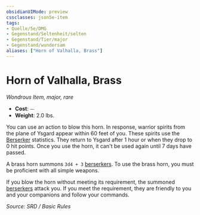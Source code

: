 ```yaml
---
obsidianUIMode: preview
cssclasses: json5e-item
tags:
- Quelle/5e/DMG
- Gegenstand/Seltenheit/selten
- Gegenstand/Tier/major
- Gegenstand/wundersam
aliases: ["Horn of Valhalla, Brass"]
---
```

# Horn of Valhalla, Brass
*Wondrous Item, major, rare*  

- **Cost**: ⏤
- **Weight**: 2.0 lbs.

You can use an action to blow this horn. In response, warrior spirits from the plane of Ysgard appear within 60 feet of you. These spirits use the [Berserker](../Bestiarium/Humanoide/Berserker.md) statistics. They return to Ysgard after 1 hour or when they drop to 0 hit points. Once you use the horn, it can't be used again until 7 days have passed.

A brass horn summons `3d4 + 3` [berserkers](../Bestiarium/Humanoide/Berserker.md). To use the brass horn, you must be proficient with all simple weapons.

If you blow the horn without meeting its requirement, the summoned [berserkers](../Bestiarium/Humanoide/Berserker.md) attack you. If you meet the requirement, they are friendly to you and your companions and follow your commands.

*Source: SRD / Basic Rules*